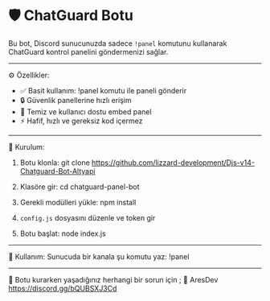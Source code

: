 🛡️ ChatGuard Botu
=========================

Bu bot, Discord sunucunuzda sadece `!panel` komutunu kullanarak ChatGuard kontrol panelini göndermenizi sağlar.

-------------------------

⚙️ Özellikler:
- ✅ Basit kullanım: !panel komutu ile paneli gönderir
- 🔒 Güvenlik panellerine hızlı erişim
- 🧼 Temiz ve kullanıcı dostu embed panel
- ⚡ Hafif, hızlı ve gereksiz kod içermez

-------------------------

🚀 Kurulum:
1. Botu klonla:
   git clone https://github.com/lizzard-development/Djs-v14-Chatguard-Bot-Altyapi

2. Klasöre gir:
   cd chatguard-panel-bot

3. Gerekli modülleri yükle:
   npm install

4. `config.js` dosyasını düzenle ve token gir

5. Botu başlat:
   node index.js

-------------------------

📝 Kullanım:
Sunucuda bir kanala şu komutu yaz:
!panel

-------------------------


👑 Botu kurarken yaşadığınız herhangi bir sorun için ;
🔗 AresDev https://discord.gg/bQUBSXJ3Cd